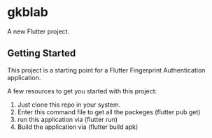 # gkblab

A new Flutter project.

## Getting Started

This project is a starting point for a Flutter Fingerprint Authentication application.

A few resources to get you started with this project:

1) Just clone this repo in your system.
2) Enter this command file to get all the packeges (flutter pub get)
3) run this application via (flutter run)
4) Build the application via (flutter build apk)